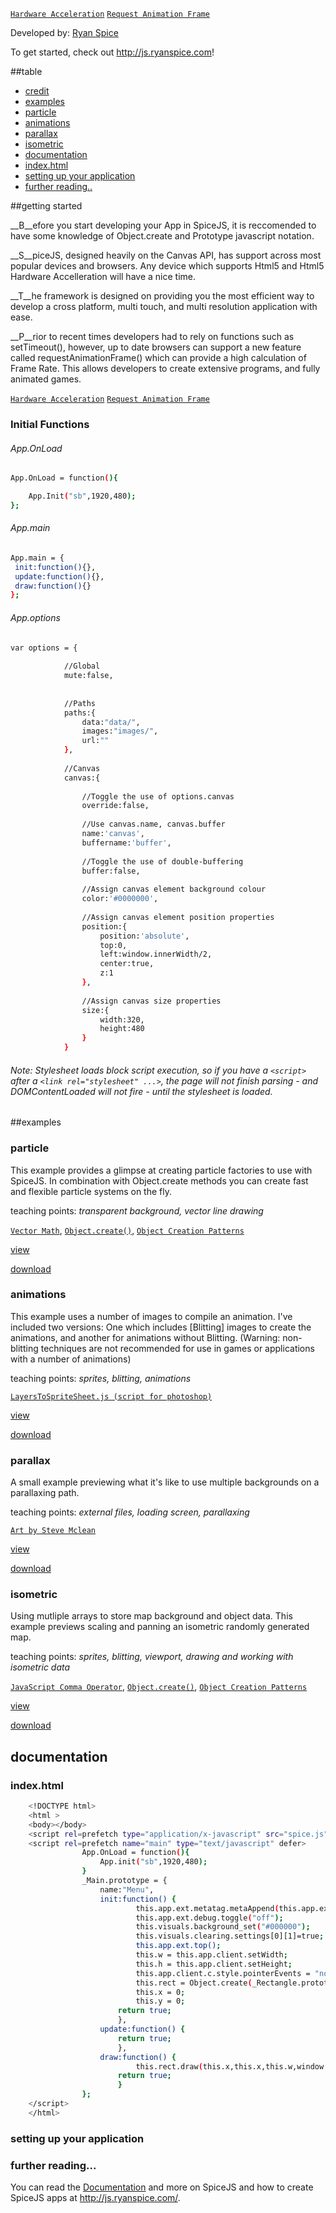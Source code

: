 
[```Hardware Acceleration```](http://en.wikipedia.org/wiki/Hardware_acceleration) 
[```Request Animation Frame```](https://developer.mozilla.org/en/docs/Web/API/window.requestAnimationFrame)

Developed by: [Ryan Spice](http://twitter.com/ryanspice/)

To get started, check out <http://js.ryanspice.com>!

##table

[examples]: #examples
[particle]: #particle
[animations]: #animations
[parallax]: #parallax
[isometric]: #isometric
[credit]: #credit
[documentation]: #documentation
[index.html]: #index.html
[setting up your application]: #setting
[documentation]: #documentation

* [credit][credit]
* [examples][examples]
 * [particle][particle]
 * [animations][animations]
 * [parallax][parallax]
 * [isometric][isometric]
* [documentation][documentation]
 * [index.html][index.html]
 * [setting up your application][setting up your application]
 * [further reading..](http://js.ryanspice.com/)


##getting started



__B__efore you start developing your App in SpiceJS, it is reccomended to have some knowledge of Object.create and Prototype javascript notation. 

__S__piceJS, designed heavily on the Canvas API, has support across most popular devices and browsers. Any device which supports Html5 and Html5 Hardware Accelleration will have a nice time.

__T__he framework is designed on providing you the most efficient way to develop a cross platform, multi touch, and multi resolution application with ease.

__P__rior to recent times developers had to rely on functions such as setTimeout(), however, up to date browsers can support a new feature called requestAnimationFrame() which can provide a high calculation of Frame Rate. This allows developers to create extensive programs, and fully animated games.

[```Hardware Acceleration```](http://en.wikipedia.org/wiki/Hardware_acceleration) 
[```Request Animation Frame```](https://developer.mozilla.org/en/docs/Web/API/window.requestAnimationFrame)

### Initial Functions

###### App.OnLoad

```bash
App.OnLoad = function(){

	App.Init("sb",1920,480);
};
```

###### App.main

```bash
App.main = {
 init:function(){},
 update:function(){},
 draw:function(){}	
};
```

###### App.options

```bash
var options = {
            
            //Global
			mute:false,
            
            
            //Paths
			paths:{
				data:"data/",
				images:"images/",
				url:""
			},
            
            //Canvas
			canvas:{
                
                //Toggle the use of options.canvas
				override:false,
                
                //Use canvas.name, canvas.buffer
				name:'canvas',
				buffername:'buffer',
                
                //Toggle the use of double-buffering
				buffer:false,
                
                //Assign canvas element background colour
				color:'#0000000',
                
                //Assign canvas element position properties
				position:{
					position:'absolute',
					top:0,
					left:window.innerWidth/2,
					center:true,
					z:1
				},
				
                //Assign canvas size properties
                size:{
					width:320,
					height:480
				}
			}
```

###### Note: Stylesheet loads block script execution, so if you have a ```<script>``` after a ```<link rel="stylesheet" ...>```, the page will not finish parsing - and DOMContentLoaded will not fire - until the stylesheet is loaded.

##examples

### particle

This example provides a glimpse at creating particle factories to use with SpiceJS. In combination with Object.create methods you can create fast and flexible particle systems on the fly.

teaching points: <i>transparent background, vector line drawing</i>

[```Vector Math```](http://higherorderfun.com/blog/2012/06/03/math-for-game-programmers-05-vector-cheat-sheet/), [```Object.create()```](http://www.htmlgoodies.com/beyond/javascript/object.create-the-new-way-to-create-objects-in-javascript.html), [```Object Creation Patterns```](http://www.htmlgoodies.com/html5/javascript/some-useful-javascript-object-creation-patterns.html#fbid=T4GDU9yVQOc)

[view](https://github.com/ryanspice/spice.js/tree/master/examples/particles)

[download](https://github.com/ryanspice/spice.js/blob/master/examples/particles/particles.7z)

### animations

This example uses a number of images to compile an animation. I've included two versions: One which includes [Blitting] images to create the animations, and another for animations without Blitting. (Warning: non-blitting techniques are not recommended for use in games or applications with a number of animations)

teaching points: <i>sprites, blitting, animations</i>

[```LayersToSpriteSheet.js (script for photoshop)```](https://ryanspice.com/js/LayersToSpriteSheet.js)

[view](https://github.com/ryanspice/spice.js/tree/master/examples/animation)

[download](https://github.com/ryanspice/spice.js/blob/master/examples/animation/animation.7z)

### parallax

A small example previewing what it's like to use multiple backgrounds on a parallaxing path. 

teaching points: <i>external files, loading screen, parallaxing</i>

[```Art by Steve Mclean```](https://www.linkedin.com/pub/steve-mclean/76/b5b/25a)

[view](https://github.com/ryanspice/spice.js/tree/master/examples/parallax)

[download](https://github.com/ryanspice/spice.js/blob/master/examples/parallax/parallax.7z)

### isometric

Using mutliple arrays to store map background and object data. This example previews scaling and panning an isometric randomly generated map. 

teaching points: <i>sprites, blitting, viewport, drawing and working with isometric data</i>

[```JavaScript Comma Operator```](http://javascriptweblog.wordpress.com/2011/04/04/the-javascript-comma-operator/?utm_source=feedburner&utm_medium=feed&utm_campaign=Feed%3A+JavascriptJavascript+%28JavaScript%2C+JavaScript%29), [```Object.create()```](http://www.htmlgoodies.com/beyond/javascript/object.create-the-new-way-to-create-objects-in-javascript.html), [```Object Creation Patterns```](http://www.htmlgoodies.com/html5/javascript/some-useful-javascript-object-creation-patterns.html#fbid=T4GDU9yVQOc)

[view](https://github.com/ryanspice/spice.js/tree/master/examples/isometric)

[download](https://github.com/ryanspice/spice.js/blob/master/examples/isometric/isometric.7z)


## documentation
### index.html

```bash
	<!DOCTYPE html>
	<html >
	<body></body>
	<script rel=prefetch type="application/x-javascript" src="spice.js"></script>
	<script rel=prefetch name="main" type="text/javascript" defer>
				App.OnLoad = function(){
					App.init("sb",1920,480);
				}
				_Main.prototype = {
					name:"Menu",
					init:function() {
							this.app.ext.metatag.metaAppend(this.app.ext.metatag.metaLink("icon.png","shortcut icon","image/png"));
							this.app.ext.debug.toggle("off");
							this.visuals.background_set("#000000");
							this.visuals.clearing.settings[0][1]=true;
							this.app.ext.top();
							this.w = this.app.client.setWidth;
							this.h = this.app.client.setHeight;
							this.app.client.c.style.pointerEvents = "none";
							this.rect = Object.create(_Rectangle.prototype);
							this.x = 0;
							this.y = 0;
						return true;
						},
					update:function() {
						return true;
						},
					draw:function() {
							this.rect.draw(this.x,this.x,this.w,window.innerHeight);
						return true;
						}
				};
	</script>
	</html>
```

### setting up your application

### further reading...

You can read the [Documentation](http://js.ryanspice.com/) and more on SpiceJS and how to create SpiceJS apps at http://js.ryanspice.com/. 
 

